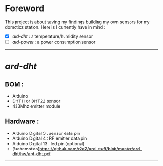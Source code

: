 # Foreword
This project is about saving my findings building my own sensors for my domoticz station.
Here is I currently have in mind :
- [x] *ard-dht* : a temperature/humidity sensor
- [ ] *ard-power* : a power consumption sensor

***
# *ard-dht*
## BOM : 
* Arduino
* DHT11 or DHT22 sensor
* 433Mhz emitter module

## Hardware :
* Arduino Digital 3 : sensor data pin 
* Arduino Digital 4 : RF emitter data pin
* Arduino Digital 13 : led pin (optional)
* [!schematics]https://github.com/r2d2/ard-stuff/blob/master/ard-dht/hw/ard-dht.pdf

***

